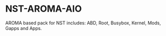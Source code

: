 NST-AROMA-AIO
=============

AROMA based pack for NST includes: ABD, Root, Busybox, Kernel, Mods, Gapps and Apps.